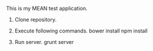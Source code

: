 This is my MEAN test application.

1. Clone repository.

2. Execute following commands.
bower install 
npm install

3. Run server.
grunt server